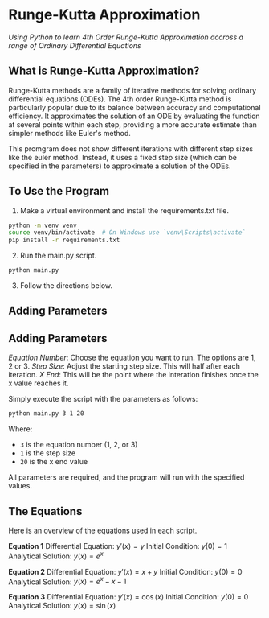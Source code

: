 # Runge-Kutta Approximation
*Using Python to learn 4th Order Runge-Kutta Approximation accross a range of Ordinary Differential Equations*

## What is Runge-Kutta Approximation?
Runge-Kutta methods are a family of iterative methods for solving ordinary differential equations (ODEs). The 4th order Runge-Kutta method is particularly popular due to its balance between accuracy and computational efficiency. It approximates the solution of an ODE by evaluating the function at several points within each step, providing a more accurate estimate than simpler methods like Euler's method.

This promgram does not show different iterations with different step sizes like the euler method. Instead, it uses a fixed step size (which can be specified in the parameters) to approximate a solution of the ODEs.

## To Use the Program
1. Make a virtual environment and install the requirements.txt file.
```bash
python -m venv venv
source venv/bin/activate  # On Windows use `venv\Scripts\activate`
pip install -r requirements.txt
```
2. Run the main.py script.
```bash
python main.py
```
3. Follow the directions below.

## Adding Parameters

## Adding Parameters
*Equation Number*: Choose the equation you want to run. The options are 1, 2 or 3.
*Step Size*: Adjust the starting step size. This will half after each iteration.
*X End*: This will be the point where the interation finishes once the x value reaches it.


Simply execute the script with the parameters as follows:
```bash
python main.py 3 1 20
```
Where:
- `3` is the equation number (1, 2, or 3)
- `1` is the step size
- `20` is the x end value


All parameters are required, and the program will run with the specified values.

## The Equations
Here is an overview of the equations used in each script.

**Equation 1**
Differential Equation: $y'(x)=y$
Initial Condition: $y(0)=1$
Analytical Solution: $y(x)=e^x$

**Equation 2**
Differential Equation: $y'(x)=x+y$
Initial Condition: $y(0)=0$
Analytical Solution: $y(x)=e^x-x-1$

**Equation 3**
Differential Equation: $y'(x)=\cos(x)$
Initial Condition: $y(0)=0$
Analytical Solution: $y(x)=\sin(x)$